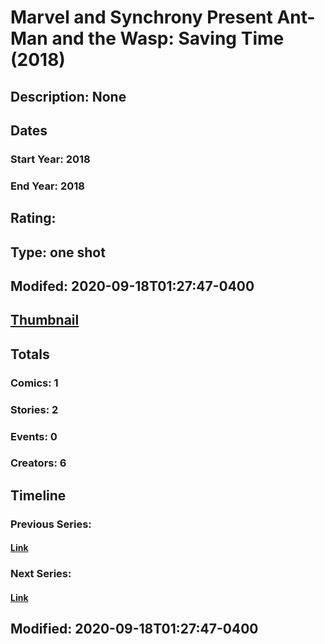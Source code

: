 # Marvel and Synchrony Present Ant-Man and the Wasp: Saving Time (2018)
## Description: None
## Dates
### Start Year: 2018
### End Year: 2018
## Rating: 
## Type: one shot
## Modifed: 2020-09-18T01:27:47-0400
## [Thumbnail](http://i.annihil.us/u/prod/marvel/i/mg/b/40/image_not_available.jpg)
## Totals
### Comics: 1
### Stories: 2
### Events: 0
### Creators: 6
## Timeline
### Previous Series: 
#### [Link]()
### Next Series: 
#### [Link]()
## Modified: 2020-09-18T01:27:47-0400